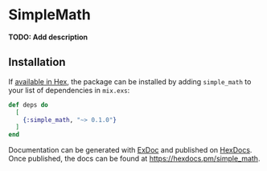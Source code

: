 # SimpleMath

**TODO: Add description**

## Installation

If [available in Hex](https://hex.pm/docs/publish), the package can be installed
by adding `simple_math` to your list of dependencies in `mix.exs`:

```elixir
def deps do
  [
    {:simple_math, "~> 0.1.0"}
  ]
end
```

Documentation can be generated with [ExDoc](https://github.com/elixir-lang/ex_doc)
and published on [HexDocs](https://hexdocs.pm). Once published, the docs can
be found at <https://hexdocs.pm/simple_math>.

